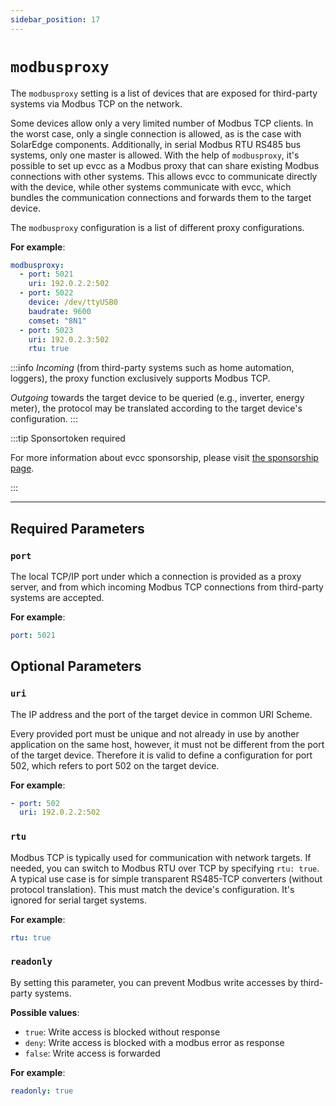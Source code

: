 ```yaml
---
sidebar_position: 17
---
```


# `modbusproxy`

The `modbusproxy` setting is a list of devices that are exposed for third-party systems via Modbus TCP on the network.

Some devices allow only a very limited number of Modbus TCP clients. In the worst case, only a single connection is allowed, as is the case with SolarEdge components. Additionally, in serial Modbus RTU RS485 bus systems, only one master is allowed.
With the help of `modbusproxy`, it's possible to set up evcc as a Modbus proxy that can share existing Modbus connections with other systems. This allows evcc to communicate directly with the device, while other systems communicate with evcc, which bundles the communication connections and forwards them to the target device.

The `modbusproxy` configuration is a list of different proxy configurations.

**For example**:

```yaml
modbusproxy:
  - port: 5021
    uri: 192.0.2.2:502
  - port: 5022
    device: /dev/ttyUSB0
    baudrate: 9600
    comset: "8N1"
  - port: 5023
    uri: 192.0.2.3:502
    rtu: true
```

:::info
_Incoming_ (from third-party systems such as home automation, loggers), the proxy function exclusively supports Modbus TCP.

_Outgoing_ towards the target device to be queried (e.g., inverter, energy meter), the protocol may be translated according to the target device's configuration.
:::

:::tip Sponsortoken required

For more information about evcc sponsorship, please visit [the sponsorship page](../../sponsorship).

:::

---

## Required Parameters

### `port`

The local TCP/IP port under which a connection is provided as a proxy server, and from which incoming Modbus TCP connections from third-party systems are accepted. 

**For example**:

```yaml
port: 5021
```

## Optional Parameters

### `uri`

The IP address and the port of the target device in common URI Scheme. 

Every provided port must be unique and not already in use by another application on the same host, however, it must not be different from the port of the target device. Therefore it is valid to define a configuration for port 502, which refers to port 502 on the target device.

**For example**:

```yaml
- port: 502
  uri: 192.0.2.2:502
```

### `rtu`

Modbus TCP is typically used for communication with network targets. If needed, you can switch to Modbus RTU over TCP by specifying `rtu: true`. A typical use case is for simple transparent RS485-TCP converters (without protocol translation). This must match the device's configuration. It's ignored for serial target systems.

**For example**:

```yaml
rtu: true
```

### `readonly`

By setting this parameter, you can prevent Modbus write accesses by third-party systems.

**Possible values**:

- `true`: Write access is blocked without response
- `deny`: Write access is blocked with a modbus error as response
- `false`: Write access is forwarded

**For example**:

```yaml
readonly: true
```
